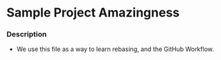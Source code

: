 # Sample Project Amazingness

### Description
- We use this file as a way to learn rebasing, and the GitHub Workflow.
